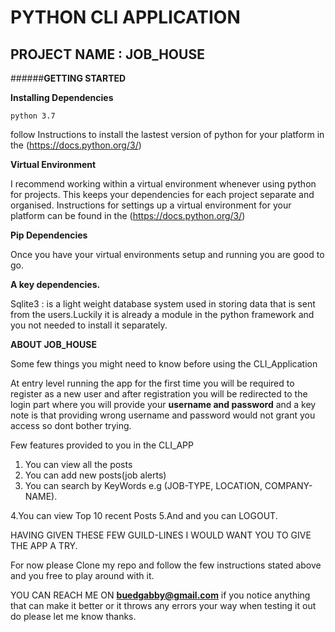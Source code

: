 # **PYTHON CLI APPLICATION**

## **PROJECT NAME : JOB_HOUSE**

######**GETTING STARTED**

**Installing Dependencies**

    python 3.7
    
 follow Instructions to install the lastest version of python
 for your platform in the (https://docs.python.org/3/)

**Virtual Environment**

I recommend working within a virtual environment whenever using
python for projects. This keeps your dependencies for each project
separate and organised. Instructions for settings up a virtual
environment for your platform can be found in the (https://docs.python.org/3/)

**Pip Dependencies**

Once you have your virtual environments setup and running you are good to go.

**A key dependencies.**

Sqlite3 : is a light weight database system used in storing data 
that is sent from the users.Luckily it is already a module in the python framework and you not needed 
to install it separately. 
 
**ABOUT JOB_HOUSE**

Some few things you might need to know before using the CLI_Application

At entry level running the app for the first time you will be required to
register as a new user and after registration you will be redirected to the login part where you will provide your **username and password**
 and a key note is that providing wrong username and password would not grant you access so dont bother trying.
 
 
 Few features provided to you in the CLI_APP
 1. You can view all the posts
 2. You can add new posts(job alerts)
 3. You can search by KeyWords e.g
 (JOB-TYPE, LOCATION, COMPANY-NAME).
 
 4.You can view Top 10 recent Posts
 5.And and you can LOGOUT.
 
 HAVING GIVEN THESE FEW GUILD-LINES I WOULD WANT YOU TO GIVE THE APP A TRY.
 
 For now please Clone my repo and follow the few instructions stated above and you free to play around with 
 it.
 
 YOU CAN REACH ME ON  **buedgabby@gmail.com** if you notice anything that can make it better or it throws any errors 
 your way when testing it out do please let me know thanks.
 
  
  